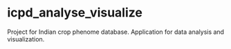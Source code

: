 # icpd_analyse_visualize
Project for Indian crop phenome database. Application for data analysis and visualization.
